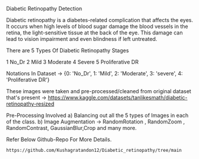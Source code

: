 Diabetic Retinopathy Detection

Diabetic retinopathy is a diabetes-related complication that affects the eyes. It occurs when high levels of blood sugar damage the blood vessels in the retina, the light-sensitive tissue at the back of the eye. This damage can lead to vision impairment and even blindness if left untreated.

There are 5 Types Of Diabetic Retinopathy Stages

1 No_Dr
2 Mild
3 Moderate
4 Severe
5 Proliferative DR

Notations In Dataset -> {0: 'No_Dr', 1: 'Mild', 2: 'Moderate', 3: 'severe', 4: 'Proliferative DR'}

These images were taken and pre-processed/cleaned from original dataset that's present -> https://www.kaggle.com/datasets/tanlikesmath/diabetic-retinopathy-resized

Pre-Processing Involved
a) Balancing out all the 5 types of Images in each of the class.
b) Image Augmentation -> RandomRotation , RandomZoom , RandomContrast, GaussianBlur,Crop and many more.

Refer Below Github-Repo For More Details.

    https://github.com/Kushagratandon12/Diabetic_retinopathy/tree/main
